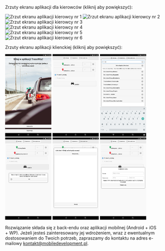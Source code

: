 Zrzuty ekranu aplikacji dla kierowców (kliknij aby powiększyć):

<img src="https://raw.githubusercontent.com/szymonmatuszczak/TrasoWoz/master/driver_screenshots/1.png" width="150px" alt="Zrzut ekranu aplikacji kierowcy nr 1"></img>
<img src="https://raw.githubusercontent.com/szymonmatuszczak/TrasoWoz/master/driver_screenshots/2.png" width="150px" alt="Zrzut ekranu aplikacji kierowcy nr 2"></img>
<img src="https://raw.githubusercontent.com/szymonmatuszczak/TrasoWoz/master/driver_screenshots/3.png" width="150px" alt="Zrzut ekranu aplikacji kierowcy nr 3"></img><br/>
<img src="https://raw.githubusercontent.com/szymonmatuszczak/TrasoWoz/master/driver_screenshots/4.png" width="150px" alt="Zrzut ekranu aplikacji kierowcy nr 4"></img>
<img src="https://raw.githubusercontent.com/szymonmatuszczak/TrasoWoz/master/driver_screenshots/5.png" width="150px" alt="Zrzut ekranu aplikacji kierowcy nr 5"></img>
<img src="https://raw.githubusercontent.com/szymonmatuszczak/TrasoWoz/master/driver_screenshots/6.png" width="150px" alt="Zrzut ekranu aplikacji kierowcy nr 6"></img>

Zrzuty ekranu aplikacji klienckiej (kliknij aby powiększyć):

<img src="https://raw.githubusercontent.com/szymonmatuszczak/TrasoWoz/master/client_screenshots/1.png" width="150px" alt="Zrzut ekranu aplikacji klienckiej nr 1"></img>
<img src="https://raw.githubusercontent.com/szymonmatuszczak/TrasoWoz/master/client_screenshots/2.png" width="150px" alt="Zrzut ekranu aplikacji klienckiej nr 2"></img>
<img src="https://raw.githubusercontent.com/szymonmatuszczak/TrasoWoz/master/client_screenshots/3.png" width="150px" alt="Zrzut ekranu aplikacji klienckiej nr 3"></img><br/>
<img src="https://raw.githubusercontent.com/szymonmatuszczak/TrasoWoz/master/client_screenshots/4.png" width="150px" alt="Zrzut ekranu aplikacji klienckiej nr 4"></img>
<img src="https://raw.githubusercontent.com/szymonmatuszczak/TrasoWoz/master/client_screenshots/5.png" width="150px" alt="Zrzut ekranu aplikacji klienckiej nr 5"></img>
<img src="https://raw.githubusercontent.com/szymonmatuszczak/TrasoWoz/master/client_screenshots/6.png" width="150px" alt="Zrzut ekranu aplikacji klienckiej nr 6"></img>

Rozwiązanie składa się z back-endu oraz aplikacji mobilnej (Android + iOS + WP). Jeżeli jesteś zainteresowany jej wdrożeniem, wraz z ewentualnym dostosowaniem do Twoich potrzeb, zapraszamy do kontaktu na adres e-mailowy kontakt@mobiledevelopment.pl.